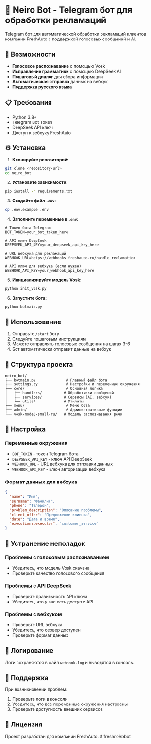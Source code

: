 # 🤖 Neiro Bot - Telegram бот для обработки рекламаций

Telegram бот для автоматической обработки рекламаций клиентов компании FreshAuto с поддержкой голосовых сообщений и AI.

## 🚀 Возможности

- **Голосовое распознавание** с помощью Vosk
- **Исправление грамматики** с помощью DeepSeek AI
- **Пошаговый диалог** для сбора информации
- **Автоматическая отправка** данных на вебхук
- **Поддержка русского языка**

## 📋 Требования

- Python 3.8+
- Telegram Bot Token
- DeepSeek API ключ
- Доступ к вебхуку FreshAuto

## ⚙️ Установка

1. **Клонируйте репозиторий:**
```bash
git clone <repository-url>
cd neiro_bot
```

2. **Установите зависимости:**
```bash
pip install -r requirements.txt
```

3. **Создайте файл `.env`:**
```bash
cp .env.example .env
```

4. **Заполните переменные в `.env`:**
```env
# Токен бота Telegram
BOT_TOKEN=your_bot_token_here

# API ключ DeepSeek
DEEPSEEK_API_KEY=your_deepseek_api_key_here

# URL вебхука для рекламаций
WEBHOOK_URL=https://webhooks.freshauto.ru/handle_reclamation

# API ключ для вебхука (если нужен)
WEBHOOK_API_KEY=your_webhook_api_key_here
```

5. **Инициализируйте модель Vosk:**
```bash
python init_vosk.py
```

6. **Запустите бота:**
```bash
python botmain.py
```

## 🎤 Использование

1. Отправьте `/start` боту
2. Следуйте пошаговым инструкциям
3. Можете отправлять голосовые сообщения на шагах 3-6
4. Бот автоматически отправит данные на вебхук

## 📁 Структура проекта

```
neiro_bot/
├── botmain.py              # Главный файл бота
├── settings.py             # Настройки и переменные окружения
├── core/                   # Основная логика
│   ├── handlers/          # Обработчики сообщений
│   ├── services/          # Сервисы (AI, вебхук)
│   └── utils/             # Утилиты
├── menu/                   # Меню бота
├── admin/                  # Административные функции
└── vosk-model-small-ru/   # Модель распознавания речи
```

## 🔧 Настройка

### Переменные окружения

- `BOT_TOKEN` - токен Telegram бота
- `DEEPSEEK_API_KEY` - ключ API DeepSeek
- `WEBHOOK_URL` - URL вебхука для отправки данных
- `WEBHOOK_API_KEY` - ключ авторизации вебхука

### Формат данных для вебхука

```json
{
  "name": "Имя",
  "surname": "Фамилия",
  "phone": "Телефон",
  "problem_description": "Описание проблемы",
  "client_offer": "Предложение клиента",
  "date": "Дата и время",
  "executions.executor": "customer_service"
}
```

## 🐛 Устранение неполадок

### Проблемы с голосовым распознаванием
- Убедитесь, что модель Vosk скачана
- Проверьте качество голосового сообщения

### Проблемы с API DeepSeek
- Проверьте правильность API ключа
- Убедитесь, что у вас есть доступ к API

### Проблемы с вебхуком
- Проверьте URL вебхука
- Убедитесь, что сервер доступен
- Проверьте формат данных

## 📝 Логирование

Логи сохраняются в файл `webhook.log` и выводятся в консоль.

## 🤝 Поддержка

При возникновении проблем:
1. Проверьте логи в консоли
2. Убедитесь, что все переменные окружения настроены
3. Проверьте доступность внешних сервисов

## 📄 Лицензия

Проект разработан для компании FreshAuto. #   f r e s h _ n e i r o _ b o t  
 